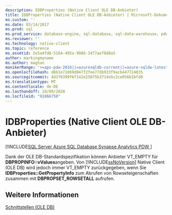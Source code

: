 ```yaml
---
description: IDBProperties (Native Client OLE DB-Anbieter)
title: IDBProperties (Native Client OLE DB-Anbieter) | Microsoft-Dokumentation
ms.custom: ''
ms.date: 03/14/2017
ms.prod: sql
ms.prod_service: database-engine, sql-database, sql-data-warehouse, pdw
ms.reviewer: ''
ms.technology: native-client
ms.topic: reference
ms.assetid: 2e5a4fd8-5164-495a-9986-3477aef8d8a5
author: markingmyname
ms.author: maghan
monikerRange: '>=aps-pdw-2016||=azuresqldb-current||=azure-sqldw-latest||>=sql-server-2016||=sqlallproducts-allversions||>=sql-server-linux-2017||=azuresqldb-mi-current'
ms.openlocfilehash: d8b1e72d69d047f2fee77db933f9acb447724035
ms.sourcegitcommit: 4d370399f6f142e25075b3714e5c2ce056b1bfd0
ms.translationtype: MT
ms.contentlocale: de-DE
ms.lasthandoff: 10/09/2020
ms.locfileid: "91866750"
---
```

# <a name="idbproperties-native-client-ole-db-provider"></a>IDBProperties (Native Client OLE DB-Anbieter)
[!INCLUDE[SQL Server Azure SQL Database Synapse Analytics PDW ](../../includes/applies-to-version/sql-asdb-asdbmi-asa-pdw.md)]

  Dank der OLE DB-Standardspezifikation können Anbieter VT_EMPTY für **DBPROPINFO::vValues**angeben. Von [!INCLUDE[ssNoVersion](../../includes/ssnoversion-md.md)] Native Client (OLE DB) wird jedoch immer VT_EMPTY zurückgegeben, wenn Sie **IDBProperties::GetPropertyInfo** zum Abrufen von Rowseteigenschaften zusammen mit **DBPROPSET_ROWSETALL** aufrufen.  
  
## <a name="see-also"></a>Weitere Informationen  
 [Schnittstellen &#40;OLE DB&#41;](./sql-server-native-client-ole-db-interfaces.md)  
  
